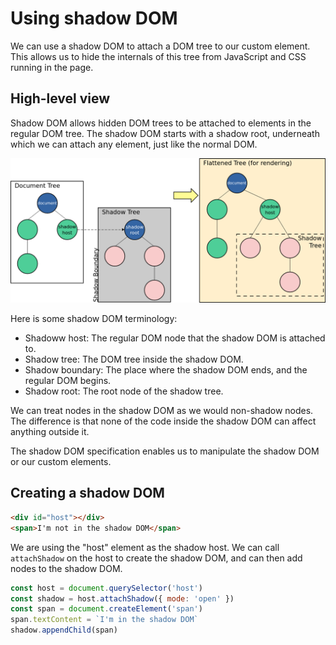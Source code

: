 # Using shadow DOM

We can use a shadow DOM to attach a DOM tree to our custom element. This allows us to hide the internals of this tree from JavaScript and CSS running in the page.

## High-level view

Shadow DOM allows hidden DOM trees to be attached to elements in the regular DOM tree. The shadow DOM starts with a shadow root, underneath which we can attach any element, just like the normal DOM.

![Alt text](image.png)

Here is some shadow DOM terminology:

- Shadoww host: The regular DOM node that the shadow DOM is attached to.
- Shadow tree: The DOM tree inside the shadow DOM.
- Shadow boundary: The place where the shadow DOM ends, and the regular DOM begins.
- Shadow root: The root node of the shadow tree.

We can treat nodes in the shadow DOM as we would non-shadow nodes. The difference is that none of the code inside the shadow DOM can affect anything outside it.

The shadow DOM specification enables us to manipulate the shadow DOM or our custom elements.

## Creating a shadow DOM

```html
<div id="host"></div>
<span>I'm not in the shadow DOM</span>
```

We are using the "host" element as the shadow host. We can call ```attachShadow``` on the host to create the shadow DOM, and can then add nodes to the shadow DOM.

```js
const host = document.querySelector('host')
const shadow = host.attachShadow({ mode: 'open' })
const span = document.createElement('span')
span.textContent = `I'm in the shadow DOM`
shadow.appendChild(span)
```